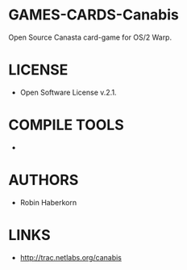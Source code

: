 # GAMES-CARDS-Canabis
 Open Source Canasta card-game for OS/2 Warp.

LICENSE
===============
* Open Software License v.2.1. 

COMPILE TOOLS
===============
* 
 
AUTHORS
===============
* Robin Haberkorn

LINKS
===============
* http://trac.netlabs.org/canabis
